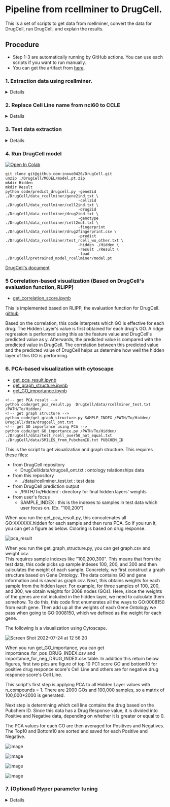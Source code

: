 # Pipeline from rcellminer to DrugCell.

This is a set of scripts to get data from rcellminer, convert the data for DrugCell, run DrugCell, and explain the results.

## Procedure

* Step 1-3 are automatically running by GitHub actions. You can use each scripts if you want to run manually.   
* You can get the artifact from [here](https://github.com/cannin/graph_neural_network_drug_response/actions/workflows/data_extraction.yml).

### 1. Extraction data using rcellminer.

<details>

```console
Rscript code/data_extraction.r
```

This is the script to get 
- relationships between PubChemID and Cell Line
- PubChemID
- drug response between Cell Lines and Drug

You can modify here to get any data what you want.

```R
nci60Act <- exprs(getAct(drugData))
```
</details>


### 2. Replace Cell Line name from nci60 to CCLE

<details>

```console
python nci60_to_ccle.py ../data/nci60Act.csv
```

This is a script that replaces the nci60 Cell Line name with the CCLE one.

</details>

### 3. Test data extraction

<details>

```console
python testdata_extraction.py ../data/PubChemIDToSmiles.csv ../data/PubChemID.csv ../data/nci60Act_ccle.csv
```

This is the script to get test data.
This requires these files:
- PubChemIDToSmiles.csv
  - Relation table between PubChemID and SMILES.
  - You can get this from [here](https://pubchem.ncbi.nlm.nih.gov/idexchange/idexchange.cgi) with PubChemID file from Step 1.
- ../data/PubChemID.csv 
- ../data/nci60Act_ccle.csv
  - These files are from step 1.

</details>

### 4. Run DrugCell model

[![Open In Colab](https://colab.research.google.com/assets/colab-badge.svg)](https://colab.research.google.com/github/cannin/graph_neural_network_drug_response/blob/main/notebook/Run_DrugCell_Model_for_CellMinerCDB_Data.ipynb)

```console
git clone git@github.com:inoue0426/DrugCell.git
unzip ./DrugCell/MODEL/model.pt.zip
mkdir Hidden
mkdir Result
python code/predict_drugcell.py -gene2id ./DrugCell/data_rcellminer/gene2ind.txt \
                                -cell2id ./DrugCell/data_rcellminer/cell2ind.txt \
                                -drug2id ./DrugCell/data_rcellminer/drug2ind.txt \
                                -genotype ./DrugCell/data_rcellminer/cell2mut.txt \
                                -fingerprint ./DrugCell/data_rcellminer/drug2fingerprint.csv \
                                -predict ./DrugCell/data_rcellminer/test_rcell_wo_other.txt \
                                -hidden ./Hidden \
                                -result ./Result \
                                -load ./DrugCell/pretrained_model_rcellminer/model.pt
```

[DrugCell's document](https://github.com/inoue0426/DrugCell#drugcell-release-v10)

### 5 Correlation-based visualization (Based on DrugCell's evaluation function, RLIPP)
  
- [get_correlation_score.ipynb](https://github.com/cannin/graph_neural_network_drug_response/blob/main/notebook/get_correlation_score.ipynb)

This is implemented based on RLIPP, the evaluation function for DrugCell. [github](https://github.com/aksinghal5590/rlipp)
  
Based on the correlation, this code interprets which GO is effective for each drug. The Hidden Layer's value is first obtained for each drug's GO. A ridge regression is performed using this as the feature value and DrugCell's predicted value as y. Afterwards, the predicted value is compared with the predicted value in DrugCell. The correlation between this predicted value and the predicted value of DrugCell helps us determine how well the hidden layer of this GO is performing.
  
### 6. PCA-based visualization with cytoscape

- [get_pca_result.ipynb](https://github.com/cannin/graph_neural_network_drug_response/blob/main/notebook/get_pca_result.ipynb)
- [get_graph_structure.ipynb](https://github.com/cannin/graph_neural_network_drug_response/blob/main/notebook/get_graph_structure.ipynb)
- [get_GO_importance.ipynb](https://github.com/cannin/graph_neural_network_drug_response/blob/main/notebook/get_GO_importance.ipynb)

```console
<!-- get PCA result -->
python code/get_pca_result.py  DrugCell/data/rcellminer_test.txt /PATH/To/Hidden/
<!-- get graph structure -->
python code/get_graph_structure.py SAMPLE_INDEX /PATH/To/Hidden/ DrugCell/data/drugcell_ont.txt
<!-- get GO importance using PCA -->
python code/get_GO_importance.py /PATH/To/Hidden/ ./DrugCell/data/test_rcell_over50_not_equal.txt ./DrugCell/data/SMILES_from_PubchemID.txt PUBCHEM_ID
```

This is the script to get visualizatian and graph structure.
This requires these files:
- from DrugCell repository
  - DrugCell/data/drugcell_ont.txt : ontology relationships data
- from this repository
  - ../data/rcellminer_test.txt : test data 
- from DrugCell prediction output
  - /PATH/To/Hidden/ : directory for final hidden layers' weights 
- from user's focus
  - SAMPLE_INDEX : this is the indexes to samples in test data which user focus on. (Ex. "100,200")

When you run the get_pca_result.py, this concatenates all GO:XXXXXX.hidden for each sample and then runs PCA.
So if you run it, you can get a figure as below. Coloring is based on drug response.


![pca_result](https://user-images.githubusercontent.com/8393063/182660161-41039436-131a-4a94-bd3f-ac48381f4278.png)


When you run the get_graph_structure.py, you can get graph.csv and weight.csv.   
This requires sample indexes like "100,200,300". This means that from the test data, this code picks up sample indexes 100, 200, and 300 and then calculates the weight of each sample.
Concretely, we first construct a graph structure based on Gene Ontology. The data contains GO and gene information and is saved as graph.csv.
Next, this obtains weights for each sample from the hidden layer. For example, for three samples of 100, 200, and 300, we obtain weights for 2068 nodes (GOs).
Here, since the weights of the genes are not included in the hidden layer, we need to calculate them somehow. To do this, this code first enumerates all the ways to GO:0008150 from each gene. Then add up all the weights of each Gene Ontology we pass when going to GO:0008150, which we defined as the weight for each gene.

The following is a visualization using Cytoscape.

![Screen Shot 2022-07-24 at 12 56 20](https://user-images.githubusercontent.com/8393063/182660299-e9c755f1-31c7-4b91-a38e-8a853f7ef712.png)

When you run get_GO_importance, you can get importance_for_pos_DRUG_INDEX.csv and importance_for_neg_DRUG_INDEX.csv table.
In addition this return below figures, first two pics are figure of top 10 PC1 score GO and bottom10 for positive drug responce score's Cell Line and others are for negative drug responce score's Cell Line.
  
This script's first step is applying PCA to all Hidden Layer values with n_compounds = 1. There are 2000 GOs and 100,000 samples, so a matrix of 100,000*2000 is generated.

Next step is determining which cell line contains the drug based on the Pubchem ID. Since this data has a Drug Response value, it is divided into Positive and Negative data, depending on whether it is greater or equal to 0.

The PCA values for each GO are then averaged for Positives and Negatives. The Top10 and Bottom10 are sorted and saved for each Positive and Negative.

![image](https://user-images.githubusercontent.com/8393063/183324468-1b1f5150-a402-4922-8b30-d5c04b1e3c5a.png)

![image](https://user-images.githubusercontent.com/8393063/183324471-a8a52391-f109-4caf-8f34-0600a0527e21.png)

![image](https://user-images.githubusercontent.com/8393063/183324479-ce51ecb9-d18f-4f4a-a79b-3ff918901fdb.png)

![image](https://user-images.githubusercontent.com/8393063/183324491-7d6cfb16-124f-4081-8e0c-0955b97db8e4.png)
  
### 7. (Optional) Hyper parameter tuning

<details>

```console
python ../DrugCell/code/hyperparameter_tuning.py
```

This does not require anything but you can set any parameter like -test ../data/rcellminer_test.txt.
This will return a CSV file that summarizes loss and parameters.
From this result, you can decide on hyperparameters.

</details>
